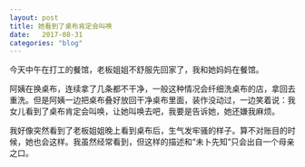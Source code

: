 ```yaml
---
layout: post
title: 她看到了桌布肯定会叫唤
date:   2017-08-31
categories: "blog"
---
```


今天中午在打工的餐馆，老板姐姐不舒服先回家了，我和她妈妈在餐馆。  

阿姨在换桌布，连续拿了几条都不干净，一般这种情况会纤细洗桌布的店，拿回去重洗。但是阿姨一边把桌布叠好放回干净桌布里面，装作没动过，一边笑着说：我女儿看到了桌布肯定会叫唤，让她叫唤去吧，我要是告诉她，她还嫌我麻烦。  

我好像突然看到了老板姐姐晚上看到桌布后，生气发牢骚的样子。算不对账目的时候，她也会这样。我虽然经常看到，但这样的描述和“未卜先知”只会出自一个母亲之口。  

